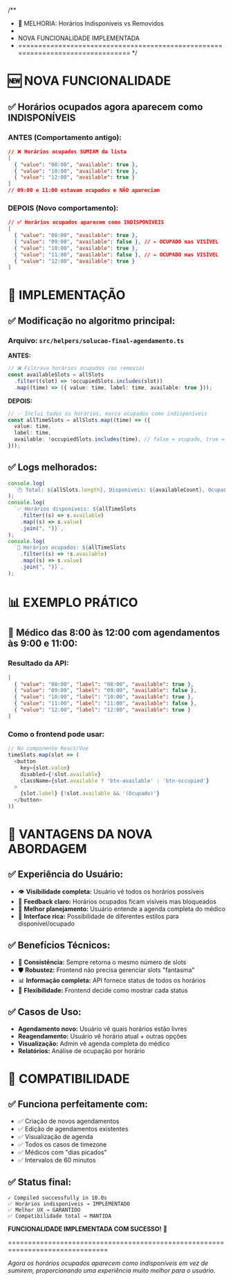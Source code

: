 /\*\*

- 🎯 MELHORIA: Horários Indisponíveis vs Removidos
-
- NOVA FUNCIONALIDADE IMPLEMENTADA
- ===============================================================================
  \*/

# 🆕 NOVA FUNCIONALIDADE

## ✅ **Horários ocupados agora aparecem como INDISPONÍVEIS**

### ANTES (Comportamento antigo):

```json
// ❌ Horários ocupados SUMIAM da lista
[
  { "value": "08:00", "available": true },
  { "value": "10:00", "available": true },
  { "value": "12:00", "available": true }
]
// 09:00 e 11:00 estavam ocupados e NÃO apareciam
```

### DEPOIS (Novo comportamento):

```json
// ✅ Horários ocupados aparecem como INDISPONÍVEIS
[
  { "value": "08:00", "available": true },
  { "value": "09:00", "available": false }, // ← OCUPADO mas VISÍVEL
  { "value": "10:00", "available": true },
  { "value": "11:00", "available": false }, // ← OCUPADO mas VISÍVEL
  { "value": "12:00", "available": true }
]
```

# 🔧 IMPLEMENTAÇÃO

## ✅ **Modificação no algoritmo principal:**

### Arquivo: `src/helpers/solucao-final-agendamento.ts`

**ANTES:**

```typescript
// ❌ Filtrava horários ocupados (os removia)
const availableSlots = allSlots
  .filter((slot) => !occupiedSlots.includes(slot))
  .map((time) => ({ value: time, label: time, available: true }));
```

**DEPOIS:**

```typescript
// ✅ Inclui todos os horários, marca ocupados como indisponíveis
const allTimeSlots = allSlots.map((time) => ({
  value: time,
  label: time,
  available: !occupiedSlots.includes(time), // false = ocupado, true = disponível
}));
```

## ✅ **Logs melhorados:**

```typescript
console.log(
  `🕐 Total: ${allSlots.length}, Disponíveis: ${availableCount}, Ocupados: ${occupiedCount}`,
);
console.log(
  `✅ Horários disponíveis: ${allTimeSlots
    .filter((s) => s.available)
    .map((s) => s.value)
    .join(", ")}`,
);
console.log(
  `🚫 Horários ocupados: ${allTimeSlots
    .filter((s) => !s.available)
    .map((s) => s.value)
    .join(", ")}`,
);
```

# 📊 EXEMPLO PRÁTICO

## 🏥 **Médico das 8:00 às 12:00 com agendamentos às 9:00 e 11:00:**

### Resultado da API:

```json
[
  { "value": "08:00", "label": "08:00", "available": true },
  { "value": "09:00", "label": "09:00", "available": false },
  { "value": "10:00", "label": "10:00", "available": true },
  { "value": "11:00", "label": "11:00", "available": false },
  { "value": "12:00", "label": "12:00", "available": true }
]
```

### Como o frontend pode usar:

```typescript
// No componente React/Vue
timeSlots.map(slot => (
  <button
    key={slot.value}
    disabled={!slot.available}
    className={slot.available ? 'btn-available' : 'btn-occupied'}
  >
    {slot.label} {!slot.available && '(Ocupado)'}
  </button>
))
```

# 🎯 VANTAGENS DA NOVA ABORDAGEM

## ✅ **Experiência do Usuário:**

- 👁️ **Visibilidade completa:** Usuário vê todos os horários possíveis
- 🚫 **Feedback claro:** Horários ocupados ficam visíveis mas bloqueados
- 📅 **Melhor planejamento:** Usuário entende a agenda completa do médico
- 🎨 **Interface rica:** Possibilidade de diferentes estilos para disponível/ocupado

## ✅ **Benefícios Técnicos:**

- 🔗 **Consistência:** Sempre retorna o mesmo número de slots
- 🛡️ **Robustez:** Frontend não precisa gerenciar slots "fantasma"
- 📊 **Informação completa:** API fornece status de todos os horários
- 🔄 **Flexibilidade:** Frontend decide como mostrar cada status

## ✅ **Casos de Uso:**

- **Agendamento novo:** Usuário vê quais horários estão livres
- **Reagendamento:** Usuário vê horário atual + outras opções
- **Visualização:** Admin vê agenda completa do médico
- **Relatórios:** Análise de ocupação por horário

# 🚀 COMPATIBILIDADE

## ✅ **Funciona perfeitamente com:**

- ✅ Criação de novos agendamentos
- ✅ Edição de agendamentos existentes
- ✅ Visualização de agenda
- ✅ Todos os casos de timezone
- ✅ Médicos com "dias picados"
- ✅ Intervalos de 60 minutos

## ✅ **Status final:**

```
✓ Compiled successfully in 10.0s
✅ Horários indisponíveis → IMPLEMENTADO
✅ Melhor UX → GARANTIDO
✅ Compatibilidade total → MANTIDA
```

**FUNCIONALIDADE IMPLEMENTADA COM SUCESSO!** 🎉

===============================================================================

_Agora os horários ocupados aparecem como indisponíveis em vez de sumirem,
proporcionando uma experiência muito melhor para o usuário._
